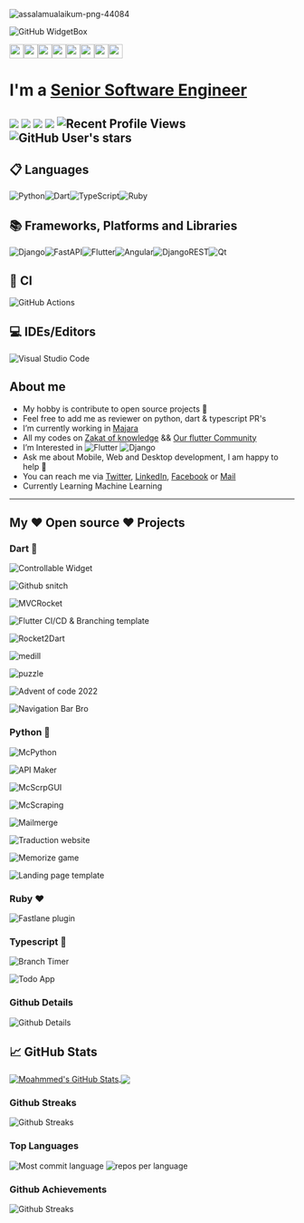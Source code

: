 <head>
  <link rel="stylesheet" type="text/css" href="style.css">
</head>

![assalamualaikum-png-44084](https://user-images.githubusercontent.com/69054810/223467885-09089c94-bbc9-4cdd-8754-0ba5e0c9c07f.png)

![GitHub WidgetBox](https://github-widgetbox.vercel.app/api/profile?username=M97chahboun&data=repositories,stars,commits)

<p>
<a href="https://www.linkedin.com/in/m97chahboun"><img src="https://img.shields.io/badge/linkedin-%230077B5.svg?&style=for-the-badge&logo=linkedin&logoColor=white" height=25></a><a href="https://www.twitter.com/m97chahboun"><img src="https://img.shields.io/badge/twitter-%231DA1F2.svg?&style=for-the-badge&logo=twitter&logoColor=white" height=25></a><a href="https://www.youtube.com/@fluttercommunity-316"><img src="https://img.shields.io/badge/YouTube-FF0000?style=for-the-badge&logo=youtube&logoColor=white" height=25></a><a href="https://medium.com/@m97chahboun"><img src="https://img.shields.io/badge/Medium-12100E?style=for-the-badge&logo=medium&logoColor=white" height=25></a><a href="https://dev.to/m97chahboun"><img src="https://img.shields.io/badge/dev.to-0A0A0A?style=for-the-badge&logo=devdotto&logoColor=white" height=25></a><a href="https://wa.me/212708569068"><img src="https://img.shields.io/badge/WhatsApp-25D366?style=for-the-badge&logo=whatsapp&logoColor=white" height=25></a><a href="https://telegram.me/m97chahboun"><img src="https://img.shields.io/badge/Telegram-2CA5E0?style=for-the-badge&logo=telegram&logoColor=white" height=25></a><a href="https://discord.com/users/m97chahboun#4644"><img src="https://img.shields.io/badge/Discord-7289DA?style=for-the-badge&logo=discord&logoColor=white" height=25></a>
</p>

# I'm a [Senior Software Engineer](https://github.com/m97chahboun)

![](https://img.shields.io/badge/Cross-Platform-Developer) ![](https://img.shields.io/badge/Flutter-Expert-informational) ![](https://img.shields.io/badge/Django-intermediate-green) ![](https://img.shields.io/badge/Exp-6+yrs-orange) ![Recent Profile Views](https://komarev.com/ghpvc/?username=m97chahboun)
![GitHub User's stars](https://img.shields.io/github/stars/M97chahboun?style=social)
---
## 📋 Languages
![Python](https://img.shields.io/badge/python-3670A0?style=for-the-badge&logo=python&logoColor=ffdd54)![Dart](https://img.shields.io/badge/dart-%230175C2.svg?style=for-the-badge&logo=dart&logoColor=white)![TypeScript](https://img.shields.io/badge/typescript-%23007ACC.svg?style=for-the-badge&logo=typescript&logoColor=white)![Ruby](https://img.shields.io/badge/ruby-%23CC342D.svg?style=for-the-badge&logo=ruby&logoColor=white)

## 📚 Frameworks, Platforms and Libraries
![Django](https://img.shields.io/badge/django-%23092E20.svg?style=for-the-badge&logo=django&logoColor=white)![FastAPI](https://img.shields.io/badge/FastAPI-005571?style=for-the-badge&logo=fastapi)![Flutter](https://img.shields.io/badge/Flutter-%2302569B.svg?style=for-the-badge&logo=Flutter&logoColor=white)![Angular](https://img.shields.io/badge/angular-%23DD0031.svg?style=for-the-badge&logo=angular&logoColor=white)![DjangoREST](https://img.shields.io/badge/DJANGO-REST-ff1709?style=for-the-badge&logo=django&logoColor=white&color=ff1709&labelColor=gray)![Qt](https://img.shields.io/badge/Qt-%23217346.svg?style=for-the-badge&logo=Qt&logoColor=white)

## 🔬 CI
![GitHub Actions](https://img.shields.io/badge/github%20actions-%232671E5.svg?style=for-the-badge&logo=githubactions&logoColor=white)

## 💻 IDEs/Editors
![Visual Studio Code](https://img.shields.io/badge/Visual%20Studio%20Code-0078d7.svg?style=for-the-badge&logo=visual-studio-code&logoColor=white)

## About me
- My hobby is contribute to open source projects 💙
- Feel free to add me as reviewer on python, dart & typescript PR's
- I’m currently working in [Majara](https://www.linkedin.com/company/majaracapital)
- All my codes on [Zakat of knowledge](https://github.com/ZakatKnowledge) && [Our flutter Community](https://github.com/OurFlutterC)
- I’m Interested in ![Flutter](https://img.shields.io/badge/Flutter-02569B?style=for-the-badge&logo=flutter&logoColor=white) ![Django](https://img.shields.io/badge/Django-092E20?style=for-the-badge&logo=django&logoColor=white)
- Ask me about Mobile, Web and Desktop development, I am happy to help 🤝
- You can reach me via [Twitter](https://twitter.com/M97Chahboun), [LinkedIn](https://www.linkedin.com/in/m97chahboun), [Facebook](https://www.facebook.com/m97chahboun) or [Mail](mailto:mchahboun@majaracapital.com)
- Currently Learning Machine Learning

---

## My ❤️ Open source ❤️ Projects

### Dart 💙

![Controllable Widget](https://github-readme-stats.vercel.app/api/pin/?username=M97chahboun&repo=controllable_widget)

![Github snitch](https://github-readme-stats.vercel.app/api/pin/?username=M97chahboun&repo=github_snitch)

![MVCRocket](https://github-readme-stats.vercel.app/api/pin/?username=JahezAcademy&repo=mvc_rocket)

![Flutter CI/CD & Branching template](https://github-readme-stats.vercel.app/api/pin/?username=M97chahboun&repo=flutter_ci_cd)

![Rocket2Dart](https://github-readme-stats.vercel.app/api/pin/?username=JahezAcademy&repo=rocket2dart)

![medill](https://github-readme-stats.vercel.app/api/pin/?username=M97chahboun&repo=medill)

![puzzle](https://github-readme-stats.vercel.app/api/pin/?username=M97chahboun&repo=puzzle_hack)

![Advent of code 2022](https://github-readme-stats.vercel.app/api/pin/?username=M97chahboun&repo=advent_of_code_2022)

![Navigation Bar Bro](https://github-readme-stats.vercel.app/api/pin/?username=OurFlutterC&repo=navigationbar_bro)

### Python 💛

![McPython](https://github-readme-stats.vercel.app/api/pin/?username=M97chahboun&repo=McPython)

![API Maker](https://github-readme-stats.vercel.app/api/pin/?username=M97chahboun&repo=Api-Maker)

![McScrpGUI](https://github-readme-stats.vercel.app/api/pin/?username=M97chahboun&repo=McScrpGUI)

![McScraping](https://github-readme-stats.vercel.app/api/pin/?username=M97chahboun&repo=McScraping)

![Mailmerge](https://github-readme-stats.vercel.app/api/pin/?username=M97chahboun&repo=Mailmerge-with-pyqt5)

![Traduction website](https://github-readme-stats.vercel.app/api/pin/?username=ZakatKnowledge&repo=translateWebSiteWithDjango2)

![Memorize game](https://github-readme-stats.vercel.app/api/pin/?username=ZakatKnowledge&repo=MyGameWithPyQtInAndroid)

![Landing page template](https://github-readme-stats.vercel.app/api/pin/?username=M97chahboun&repo=dj_landing_page_template)

### Ruby ❤️

![Fastlane plugin](https://github-readme-stats.vercel.app/api/pin/?username=M97chahboun&repo=fastlane-plugin-flutter_bump_version)

### Typescript 💙

![Branch Timer](https://github-readme-stats.vercel.app/api/pin/?username=M97chahboun&repo=vscode-branch-timer)

![Todo App](https://github-readme-stats.vercel.app/api/pin/?username=M97chahboun&repo=first-angular-project-todo)

### Github Details

![Github Details](https://github-profile-summary-cards.vercel.app/api/cards/profile-details?username=m97chahboun&theme=github_dark)

## &#x1f4c8; GitHub Stats

<a href="https://github.com/Sboursen">
  <img align="center" src="https://github-readme-stats.vercel.app/api?username=M97Chahboun&show_icons=true&line_height=27&count_private=true&title_color=ffffff&text_color=c9cacc&icon_color=2bbc8a&bg_color=1d1f21" alt="Moahmmed's GitHub Stats" />
</a>
<a href="https://github.com/Sboursen">
  <img align="center" src="https://github-readme-stats.vercel.app/api/top-langs/?username=M97Chahboun&hide=html,css,Jupyter%20notebook&title_color=ffffff&text_color=c9cacc&icon_color=2bbc8a&bg_color=1d1f21&langs_count=3" />
</a>

### Github Streaks

![Github Streaks](https://github-readme-streak-stats.herokuapp.com/?user=m97chahboun&theme=black-ice&hide_border=true&stroke=0000&background=0D1117&ring=e05397&fire=e05397&currStreakLabel=e05397)

### Top Languages

![Most commit language](http://github-profile-summary-cards.vercel.app/api/cards/most-commit-language?username=M97chahboun)
![repos per language](http://github-profile-summary-cards.vercel.app/api/cards/repos-per-language?username=M97chahboun)

### Github Achievements

![Github Streaks](https://github-profile-trophy.vercel.app/?username=m97chahboun&margin-w=5&theme=radical)

